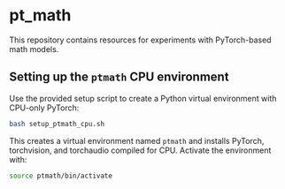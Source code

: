 # pt_math

This repository contains resources for experiments with PyTorch-based math models.

## Setting up the `ptmath` CPU environment

Use the provided setup script to create a Python virtual environment with CPU-only PyTorch:

```bash
bash setup_ptmath_cpu.sh
```

This creates a virtual environment named `ptmath` and installs PyTorch, torchvision, and torchaudio compiled for CPU. Activate the environment with:

```bash
source ptmath/bin/activate
```


